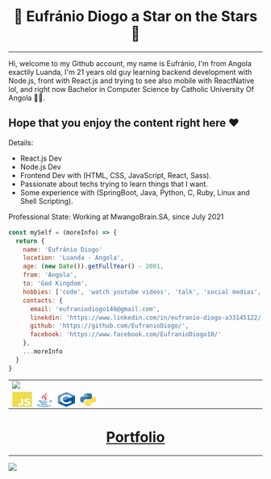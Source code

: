 <h1 align="center"> 🌟 Eufránio Diogo a Star on the Stars 🌟 </h1>

---

Hi, welcome to my Github account, my name is Eufránio, I'm from Angola exactily Luanda, I'm 21 years old guy learning backend development with Node.js, front with React.js and trying to see also mobile with ReactNative lol, and right now Bachelor in Computer Science by Catholic University Of Angola 🧑‍🎓.

## Hope that you enjoy the content right here :heart:


Details:
  - React.js Dev
  - Node.js Dev
  - Frontend Dev with (HTML, CSS, JavaScript, React, Sass).
  - Passionate about techs trying to learn things that I want.
  - Some experience with (SpringBoot, Java, Python, C, Ruby, Linux and Shell Scripting).

Professional State: Working at MwangoBrain.SA, since July 2021


```js
const mySelf = (moreInfo) => {
  return {
    name: 'Eufránio Diogo'
    location: 'Luanda - Angola',
    age: (new Date()).getFullYear() - 2001,
    from: 'Angola',
    to: 'God Kingdom',
    hobbies: ['code', 'watch youtube videos', 'talk', 'social medias', 'workout'],
    contacts: {
      email: 'eufraniodiogo146@gmail.com',
      linekdin: 'https://www.linkedin.com/in/eufranio-diogo-a33145122/',
      github: 'https://github.com/EufranioDiogo/',
      facebook: 'https://www.facebook.com/EufranioDiogo10/'
    },
    ...moreInfo
  }
}

```


<center>
<table>
    <tr>
      <td><img width="495px" align="left" src="https://github-readme-stats.vercel.app/api?username=EufranioDiogo&theme=buefy"/></td>
      <td><img width="400px" align="left" src="https://github-readme-stats.vercel.app/api/top-langs/?username=EufranioDiogo&layout=compact&theme=buefy" /></td>
    </tr>
    <tr>
        <td>
          <img align="center" alt="Js" height="30" width="40" src="https://raw.githubusercontent.com/devicons/devicon/master/icons/javascript/javascript-plain.svg">
          <img align="center" alt="Java" height="30" width="40" src="https://raw.githubusercontent.com/devicons/devicon/master/icons/java/java-original.svg"/>
          <img align="center" alt="C" height="30" width="40" src="https://raw.githubusercontent.com/devicons/devicon/master/icons/c/c-original.svg"/>
          <img align="center" alt="C" height="30" width="40" src="https://raw.githubusercontent.com/devicons/devicon/master/icons/python/python-original.svg"/>
        </td>
        <td></td>
    </tr>
</table>
</center>

<h1 align="center" style="color: red;">
    <a align="center" href="https://eufraniodiogo.github.io" target="_blank">Portfolio</a>
</h1>


___

![](https://komarev.com/ghpvc/?username=EufranioDiogo&color=blue&style=flat)
<br>
